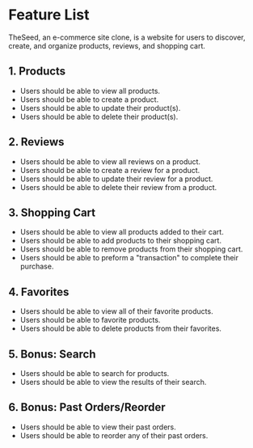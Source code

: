 # Feature List

TheSeed, an e-commerce site clone, is a website for users to discover, create, and organize products, reviews, and shopping cart.

## 1. Products
* Users should be able to view all products.
* Users should be able to create a product.
* Users should be able to update their product(s).
* Users should be able to delete their product(s).


## 2. Reviews
* Users should be able to view all reviews on a product.
* Users should be able to create a review for a product.
* Users should be able to update their review for a product.
* Users should be able to delete their review from a product.


## 3. Shopping Cart
* Users should be able to view all products added to their cart.
* Users should be able to add products to their shopping cart.
* Users should be able to remove products from their shopping cart.
* Users should be able to preform a "transaction" to complete their purchase.


## 4. Favorites
* Users should be able to view all of their favorite products.
* Users should be able to favorite products.
* Users should be able to delete products from their favorites.


## 5. Bonus: Search
* Users should be able to search for products.
* Users should be able to view the results of their search.


## 6. Bonus: Past Orders/Reorder
* Users should be able to view their past orders.
* Users should be able to reorder any of their past orders.